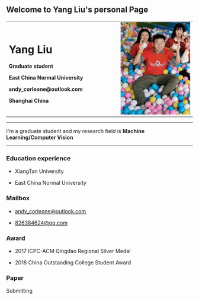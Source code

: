 ## Welcome to Yang Liu's personal Page


<div>
<table border="0">
  <tr>
    <td width="60%">
      <h1>Yang Liu</h1>
      <p><b>Graduate student</b></p>
      <p><b>East China Normal University</b></p>
      <p><b>andy_corleone@outlook.com</b></p>
      <p><b>Shanghai China</b></p>
    </td>
    <td width="40%">
      <img src="/d082d636541e07ea820410f54e26fe9.jpg" width="100%">
    </td>
  </tr>
</table>
</div>

---

I'm a graduate student and my research field is **Machine Learning/Computer Vision**

---

### Education experience
- XiangTan University

- East China Normal University

### Mailbox
- andy_corleone@outlook.com

- 826384624@qq.com


### Award
- 2017 ICPC-ACM Qingdao Regional Silver Medal

- 2018 China Outstanding College Student Award


### Paper
Submitting


